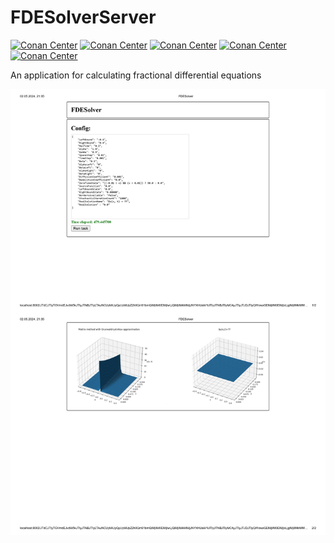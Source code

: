# FDESolverServer
[![Conan Center](https://img.shields.io/conan/v/catch2?label=catch2&color=orange)](https://github.com/catchorg/Catch2)
[![Conan Center](https://img.shields.io/conan/v/boost?label=boost&color=%23aaf0ff)](https://github.com/boostorg/boost)
[![Conan Center](https://img.shields.io/conan/v/protobuf?label=protobuf)](https://github.com/protocolbuffers/protobuf)
[![Conan Center](https://img.shields.io/conan/v/grpc?label=grpc)](https://github.com/grpc/grpc)
[![Conan Center](https://img.shields.io/conan/v/antlr4-cppruntime?label=antlr4-cppruntime&color=red)](https://github.com/antlr/antlr4)

An application for calculating fractional differential equations

![](https://github.com/Igor743646/FDESolverServer/blob/master/images/FDESolver.jpg)

